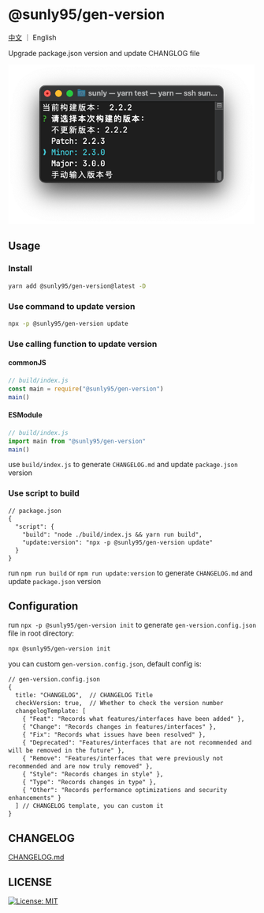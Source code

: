 # @sunly95/gen-version

[中文](./README.md) ｜ English

Upgrade package.json version and update CHANGLOG file

<img src="./screenshot.png" width=500 />

## Usage

### Install

```bash
yarn add @sunly95/gen-version@latest -D
```

### Use command to update version

```bash
npx -p @sunly95/gen-version update
```

### Use calling function to update version

#### commonJS

```js
// build/index.js
const main = require("@sunly95/gen-version")
main()
```

#### ESModule

```js
// build/index.js
import main from "@sunly95/gen-version"
main()
```

use `build/index.js` to generate `CHANGELOG.md` and update `package.json` version

### Use script to build

```
// package.json
{
  "script": {
    "build": "node ./build/index.js && yarn run build",
    "update:version": "npx -p @sunly95/gen-version update"
  }
}
```

run `npm run build` or `npm run update:version` to generate `CHANGELOG.md` and update `package.json` version

## Configuration

run `npx -p @sunly95/gen-version init` to generate `gen-version.config.json` file in root directory:

```bash
npx @sunly95/gen-version init
```

you can custom `gen-version.config.json`, default config is:

```
// gen-version.config.json
{
  title: "CHANGELOG",  // CHANGELOG Title
  checkVersion: true,  // Whether to check the version number
  changelogTemplate: [
    { "Feat": "Records what features/interfaces have been added" },
    { "Change": "Records changes in features/interfaces" },
    { "Fix": "Records what issues have been resolved" },
    { "Deprecated": "Features/interfaces that are not recommended and will be removed in the future" },
    { "Remove": "Features/interfaces that were previously not recommended and are now truly removed" },
    { "Style": "Records changes in style" },
    { "Type": "Records changes in type" },
    { "Other": "Records performance optimizations and security enhancements" }
  ] // CHANGELOG template, you can custom it
}
```

## CHANGELOG

[CHANGELOG.md](./CHANGELOG.md)

## LICENSE

[![License: MIT](https://img.shields.io/badge/License-MIT-green.svg)](./LICENSE)
